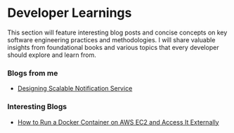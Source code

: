 # Developer Learnings


This section will feature interesting blog posts and concise concepts on key software engineering practices and methodologies. I will share valuable insights from foundational books and various topics that every developer should explore and learn from.

### Blogs from me
- [Designing Scalable Notification Service](https://shashankshet.hashnode.dev/designing-scalabl)

### Interesting Blogs
- [How to Run a Docker Container on AWS EC2 and Access It Externally](https://dev.to/engrmark/how-to-run-a-docker-container-on-aws-ec2-and-access-it-externally-107n)